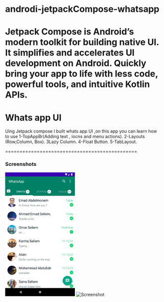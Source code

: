 # androdi-jetpackCompose-whatsapp

Jetpack Compose is Android’s modern toolkit for building native UI. It simplifies and accelerates UI development on Android. Quickly bring your app to life with less code, powerful tools, and intuitive Kotlin APIs.
==============================================
# Whats app UI

Uing Jetpack compose I built whats app UI ,on this app you can learn how to use 
1-TopAppBr(Adding text , iocns and menu actions).
2-Layouts (Row,Column, Box).
3Lazy Column.
4-Float Button.
5-TabLayout.
        
==============================================
 ### Screenshots
<img src="screenshot_1.png" height="400" alt="Screenshot"/>    <img src="Screenshot_12.png" height="400" alt="Screenshot"/>

